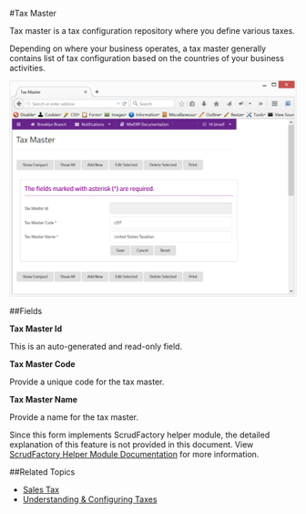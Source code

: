 #Tax Master

Tax master is a tax configuration repository where you define various taxes.

Depending on where your business operates, a tax master generally contains list of tax configuration based on the
countries of your business activities.

![Tax Master Setup](images/tax-master.png)

##Fields

**Tax Master Id**

This is an auto-generated and read-only field.

**Tax Master Code**

Provide a unique code for the tax master.

**Tax Master Name**

Provide a name for the tax master.


<div class="alert-box scrud radius">
    Since this form implements ScrudFactory helper module, the detailed explanation of this feature is not provided
    in this document. View <a href="../../core-concepts/scrud-factory.md">ScrudFactory Helper Module Documentation</a>
    for more information.
</div>

##Related Topics

* [Sales Tax](sales-tax.md)
* [Understanding & Configuring Taxes](../understanding-and-configuring-taxes.md)